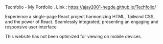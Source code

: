 
Techfolio - My Portfolio .
Link : https://ajay2001-hegde.github.io/Techfolio/

Experience a single-page React project harmonizing HTML, Tailwind CSS, and the power of React.
Seamlessly integrated, presenting an engaging and responsive user interface

This website has not been optimized for viewing on mobile devices.

